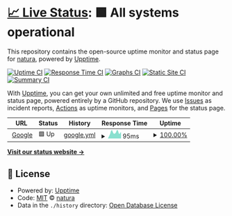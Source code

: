 # [📈 Live Status](https://natura4917.github.io/uptime): <!--live status--> **🟩 All systems operational**

This repository contains the open-source uptime monitor and status page for [natura](https://natura.dev), powered by [Upptime](https://github.com/upptime/upptime).

[![Uptime CI](https://github.com/natura4917/uptime/workflows/Uptime%20CI/badge.svg)](https://github.com/natura4917/uptime/actions?query=workflow%3A%22Uptime+CI%22)
[![Response Time CI](https://github.com/natura4917/uptime/workflows/Response%20Time%20CI/badge.svg)](https://github.com/natura4917/uptime/actions?query=workflow%3A%22Response+Time+CI%22)
[![Graphs CI](https://github.com/natura4917/uptime/workflows/Graphs%20CI/badge.svg)](https://github.com/natura4917/uptime/actions?query=workflow%3A%22Graphs+CI%22)
[![Static Site CI](https://github.com/natura4917/uptime/workflows/Static%20Site%20CI/badge.svg)](https://github.com/natura4917/uptime/actions?query=workflow%3A%22Static+Site+CI%22)
[![Summary CI](https://github.com/natura4917/uptime/workflows/Summary%20CI/badge.svg)](https://github.com/natura4917/uptime/actions?query=workflow%3A%22Summary+CI%22)

With [Upptime](https://upptime.js.org), you can get your own unlimited and free uptime monitor and status page, powered entirely by a GitHub repository. We use [Issues](https://github.com/natura4917/uptime/issues) as incident reports, [Actions](https://github.com/natura4917/uptime/actions) as uptime monitors, and [Pages](https://natura4917.github.io/uptime) for the status page.

<!--start: status pages-->
<!-- This summary is generated by Upptime (https://github.com/upptime/upptime) -->
<!-- Do not edit this manually, your changes will be overwritten -->
<!-- prettier-ignore -->
| URL | Status | History | Response Time | Uptime |
| --- | ------ | ------- | ------------- | ------ |
| <img alt="" src="https://favicons.githubusercontent.com/www.google.com" height="13"> [Google](https://www.google.com) | 🟩 Up | [google.yml](https://github.com/natura4917/uptime/commits/HEAD/history/google.yml) | <details><summary><img alt="Response time graph" src="./graphs/google/response-time-week.png" height="20"> 95ms</summary><br><a href="https://natura4917.github.io/uptime/history/google"><img alt="Response time 123" src="https://img.shields.io/endpoint?url=https%3A%2F%2Fraw.githubusercontent.com%2Fnatura4917%2Fuptime%2FHEAD%2Fapi%2Fgoogle%2Fresponse-time.json"></a><br><a href="https://natura4917.github.io/uptime/history/google"><img alt="24-hour response time 102" src="https://img.shields.io/endpoint?url=https%3A%2F%2Fraw.githubusercontent.com%2Fnatura4917%2Fuptime%2FHEAD%2Fapi%2Fgoogle%2Fresponse-time-day.json"></a><br><a href="https://natura4917.github.io/uptime/history/google"><img alt="7-day response time 95" src="https://img.shields.io/endpoint?url=https%3A%2F%2Fraw.githubusercontent.com%2Fnatura4917%2Fuptime%2FHEAD%2Fapi%2Fgoogle%2Fresponse-time-week.json"></a><br><a href="https://natura4917.github.io/uptime/history/google"><img alt="30-day response time 97" src="https://img.shields.io/endpoint?url=https%3A%2F%2Fraw.githubusercontent.com%2Fnatura4917%2Fuptime%2FHEAD%2Fapi%2Fgoogle%2Fresponse-time-month.json"></a><br><a href="https://natura4917.github.io/uptime/history/google"><img alt="1-year response time 123" src="https://img.shields.io/endpoint?url=https%3A%2F%2Fraw.githubusercontent.com%2Fnatura4917%2Fuptime%2FHEAD%2Fapi%2Fgoogle%2Fresponse-time-year.json"></a></details> | <details><summary><a href="https://natura4917.github.io/uptime/history/google">100.00%</a></summary><a href="https://natura4917.github.io/uptime/history/google"><img alt="All-time uptime 100.00%" src="https://img.shields.io/endpoint?url=https%3A%2F%2Fraw.githubusercontent.com%2Fnatura4917%2Fuptime%2FHEAD%2Fapi%2Fgoogle%2Fuptime.json"></a><br><a href="https://natura4917.github.io/uptime/history/google"><img alt="24-hour uptime 100.00%" src="https://img.shields.io/endpoint?url=https%3A%2F%2Fraw.githubusercontent.com%2Fnatura4917%2Fuptime%2FHEAD%2Fapi%2Fgoogle%2Fuptime-day.json"></a><br><a href="https://natura4917.github.io/uptime/history/google"><img alt="7-day uptime 100.00%" src="https://img.shields.io/endpoint?url=https%3A%2F%2Fraw.githubusercontent.com%2Fnatura4917%2Fuptime%2FHEAD%2Fapi%2Fgoogle%2Fuptime-week.json"></a><br><a href="https://natura4917.github.io/uptime/history/google"><img alt="30-day uptime 100.00%" src="https://img.shields.io/endpoint?url=https%3A%2F%2Fraw.githubusercontent.com%2Fnatura4917%2Fuptime%2FHEAD%2Fapi%2Fgoogle%2Fuptime-month.json"></a><br><a href="https://natura4917.github.io/uptime/history/google"><img alt="1-year uptime 100.00%" src="https://img.shields.io/endpoint?url=https%3A%2F%2Fraw.githubusercontent.com%2Fnatura4917%2Fuptime%2FHEAD%2Fapi%2Fgoogle%2Fuptime-year.json"></a></details>

<!--end: status pages-->

[**Visit our status website →**](https://natura4917.github.io/uptime)

## 📄 License

- Powered by: [Upptime](https://github.com/upptime/upptime)
- Code: [MIT](./LICENSE) © [natura](https://natura.dev)
- Data in the `./history` directory: [Open Database License](https://opendatacommons.org/licenses/odbl/1-0/)
